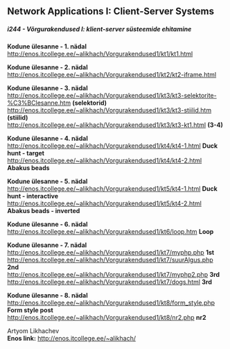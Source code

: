 <h2>Network Applications I: Client-Server Systems</h2>
<h5><em>i244 - Võrgurakendused I: klient-server süsteemide ehitamine</em></h5>

<b>Kodune ülesanne - 1. nädal</b><br>
http://enos.itcollege.ee/~alikhach/Vorgurakendused1/kt1/kt1.html

<b>Kodune ülesanne - 2. nädal</b><br>
http://enos.itcollege.ee/~alikhach/Vorgurakendused1/kt2/kt2-iframe.html

<b>Kodune ülesanne - 3. nädal</b><br>
http://enos.itcollege.ee/~alikhach/Vorgurakendused1/kt3/kt3-selektorite-%C3%BClesanne.htm    <b>(selektorid)</b><br>
http://enos.itcollege.ee/~alikhach/Vorgurakendused1/kt3/kt3-stiilid.htm      <b>(stiilid)</b><br>
http://enos.itcollege.ee/~alikhach/Vorgurakendused1/kt3/kt3-kt1.html       <b>(3-4)</b> <br>

<b>Kodune ülesanne - 4. nädal</b><br>
http://enos.itcollege.ee/~alikhach/Vorgurakendused1/kt4/kt4-1.html     <b>Duck hunt - target</b><br>
http://enos.itcollege.ee/~alikhach/Vorgurakendused1/kt4/kt4-2.html       <b>Abakus beads</b> <br>

<b>Kodune ülesanne - 5. nädal</b><br>
http://enos.itcollege.ee/~alikhach/Vorgurakendused1/kt5/kt4-1.html     <b>Duck hunt - interactive</b><br>
http://enos.itcollege.ee/~alikhach/Vorgurakendused1/kt5/kt4-2.html       <b>Abakus beads - inverted</b> <br>

<b>Kodune ülesanne - 6. nädal</b><br>
http://enos.itcollege.ee/~alikhach/Vorgurakendused1/kt6/loop.htm       <b>Loop</b><br>

<b>Kodune ülesanne - 7. nädal</b><br>
http://enos.itcollege.ee/~alikhach/Vorgurakendused1/kt7/myphp.php       <b>1st</b><br>
http://enos.itcollege.ee/~alikhach/Vorgurakendused1/kt7/suurAlgus.php   <b>2nd</b><br>
http://enos.itcollege.ee/~alikhach/Vorgurakendused1/kt7/myphp2.php      <b>3rd</b><br>
http://enos.itcollege.ee/~alikhach/Vorgurakendused1/kt7/dogs.html       <b>3rd</b><br>

<b>Kodune ülesanne - 8. nädal</b><br>
http://enos.itcollege.ee/~alikhach/Vorgurakendused1/kt8/form_style.php      <b>Form style post</b><br>
http://enos.itcollege.ee/~alikhach/Vorgurakendused1/kt8/nr2.php             <b>nr2</b><br>

Artyom Likhachev<br>
<b>Enos link:</b> http://enos.itcollege.ee/~alikhach/
